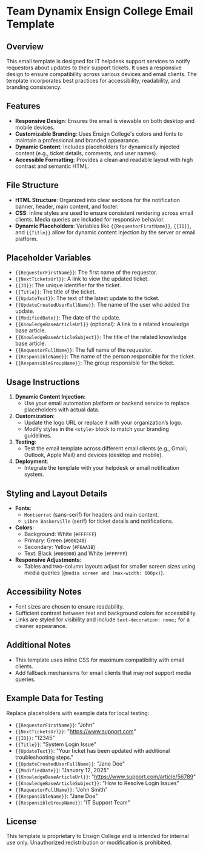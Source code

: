 # Team Dynamix Ensign College Email Template

## Overview
This email template is designed for IT helpdesk support services to notify requestors about updates to their support tickets. It uses a responsive design to ensure compatibility across various devices and email clients. The template incorporates best practices for accessibility, readability, and branding consistency.

## Features
- **Responsive Design**: Ensures the email is viewable on both desktop and mobile devices.
- **Customizable Branding**: Uses Ensign College's colors and fonts to maintain a professional and branded appearance.
- **Dynamic Content**: Includes placeholders for dynamically injected content (e.g., ticket details, comments, and user names).
- **Accessible Formatting**: Provides a clean and readable layout with high contrast and semantic HTML.

## File Structure
- **HTML Structure**: Organized into clear sections for the notification banner, header, main content, and footer.
- **CSS**: Inline styles are used to ensure consistent rendering across email clients. Media queries are included for responsive behavior.
- **Dynamic Placeholders**: Variables like `{{RequestorFirstName}}`, `{{ID}}`, and `{{Title}}` allow for dynamic content injection by the server or email platform.

## Placeholder Variables
- `{{RequestorFirstName}}`: The first name of the requestor.
- `{{NextTicketsUrl}}`: A link to view the updated ticket.
- `{{ID}}`: The unique identifier for the ticket.
- `{{Title}}`: The title of the ticket.
- `{{UpdateText}}`: The text of the latest update to the ticket.
- `{{UpdateCreatedUserFullName}}`: The name of the user who added the update.
- `{{ModifiedDate}}`: The date of the update.
- `{{KnowledgeBaseArticleUrl}}` (optional): A link to a related knowledge base article.
- `{{KnowledgeBaseArticleSubject}}`: The title of the related knowledge base article.
- `{{RequestorFullName}}`: The full name of the requestor.
- `{{ResponsibleName}}`: The name of the person responsible for the ticket.
- `{{ResponsibleGroupName}}`: The group responsible for the ticket.

## Usage Instructions
1. **Dynamic Content Injection**:
   - Use your email automation platform or backend service to replace placeholders with actual data.
2. **Customization**:
   - Update the logo URL or replace it with your organization’s logo.
   - Modify styles in the `<style>` block to match your branding guidelines.
3. **Testing**:
   - Test the email template across different email clients (e.g., Gmail, Outlook, Apple Mail) and devices (desktop and mobile).
4. **Deployment**:
   - Integrate the template with your helpdesk or email notification system.

## Styling and Layout Details
- **Fonts**:
  - `Montserrat` (sans-serif) for headers and main content.
  - `Libre Baskerville` (serif) for ticket details and notifications.
- **Colors**:
  - Background: White (`#FFFFFF`)
  - Primary: Green (`#006248`)
  - Secondary: Yellow (`#F6AA1B`)
  - Text: Black (`#000000`) and White (`#FFFFFF`)
- **Responsive Adjustments**:
  - Tables and two-column layouts adjust for smaller screen sizes using media queries (`@media screen and (max-width: 600px)`).

## Accessibility Notes
- Font sizes are chosen to ensure readability.
- Sufficient contrast between text and background colors for accessibility.
- Links are styled for visibility and include `text-decoration: none;` for a cleaner appearance.

## Additional Notes
- This template uses inline CSS for maximum compatibility with email clients.
- Add fallback mechanisms for email clients that may not support media queries.

## Example Data for Testing
Replace placeholders with example data for local testing:
- `{{RequestorFirstName}}`: "John"
- `{{NextTicketsUrl}}`: "https://www.support.com"
- `{{ID}}`: "12345"
- `{{Title}}`: "System Login Issue"
- `{{UpdateText}}`: "Your ticket has been updated with additional troubleshooting steps."
- `{{UpdateCreatedUserFullName}}`: "Jane Doe"
- `{{ModifiedDate}}`: "January 12, 2025"
- `{{KnowledgeBaseArticleUrl}}`: "https://www.support.com/article/56789"
- `{{KnowledgeBaseArticleSubject}}`: "How to Resolve Login Issues"
- `{{RequestorFullName}}`: "John Smith"
- `{{ResponsibleName}}`: "Jane Doe"
- `{{ResponsibleGroupName}}`: "IT Support Team"

## License
This template is proprietary to Ensign College and is intended for internal use only. Unauthorized redistribution or modification is prohibited.

